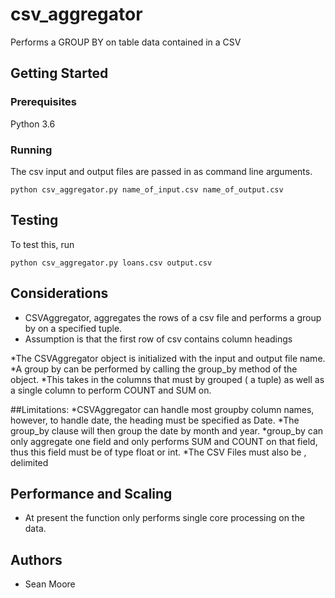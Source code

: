 # csv_aggregator

Performs a GROUP BY on table data contained in a CSV

## Getting Started


### Prerequisites

Python 3.6


### Running

The csv input and output files are passed in as command line arguments.

```
python csv_aggregator.py name_of_input.csv name_of_output.csv

```

## Testing

To test this, run

```
python csv_aggregator.py loans.csv output.csv

```


## Considerations

* CSVAggregator, aggregates the rows of a csv file and performs a group by on a specified tuple.
* Assumption is that the first row of csv contains column headings

*The CSVAggregator object is initialized with the input and output file name.
*A group by  can be performed by calling the group_by method of the object.
*This takes in the columns that must by grouped ( a tuple) as well as a single column to perform COUNT and SUM on.

##Limitations:
*CSVAggregator can handle most groupby column names, however, to handle date, the heading must be specified as Date.
*The group_by clause will then group the date by month and year.
*group_by can only aggregate one field and only performs SUM and COUNT on that field, thus this field must be of type float or int.
*The CSV Files must also be , delimited

## Performance and Scaling
* At present the function only performs single core processing on the data.


## Authors

* Sean Moore
